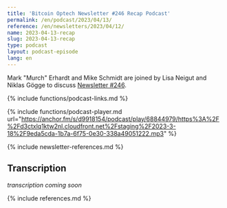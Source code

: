 ```yaml
---
title: 'Bitcoin Optech Newsletter #246 Recap Podcast'
permalink: /en/podcast/2023/04/13/
reference: /en/newsletters/2023/04/12/
name: 2023-04-13-recap
slug: 2023-04-13-recap
type: podcast
layout: podcast-episode
lang: en
---
```

Mark "Murch" Erhardt and Mike Schmidt are joined by Lisa Neigut and Niklas Gögge to discuss [Newsletter #246]({{page.reference}}).

{% include functions/podcast-links.md %}

{% include functions/podcast-player.md url="https://anchor.fm/s/d9918154/podcast/play/68844979/https%3A%2F%2Fd3ctxlq1ktw2nl.cloudfront.net%2Fstaging%2F2023-3-18%2F9eda5cda-1b7a-6f75-0e30-338a49051222.mp3" %}

{% include newsletter-references.md %}

## Transcription

_transcription coming soon_

{% include references.md %}
